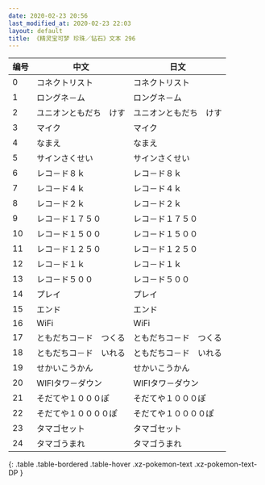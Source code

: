 ```yaml
---
date: 2020-02-23 20:56
last_modified_at: 2020-02-23 22:03
layout: default
title: 《精灵宝可梦 珍珠／钻石》文本 296
---
```

| 编号 | 中文 | 日文 |
| ---- | ---- | ---- |
| 0 | コネクトリスト | コネクトリスト |
| 1 | ロングネ－ム | ロングネ－ム |
| 2 | ユニオンともだち　けす | ユニオンともだち　けす |
| 3 | マイク | マイク |
| 4 | なまえ | なまえ |
| 5 | サインさくせい | サインさくせい |
| 6 | レコ－ド８ｋ | レコ－ド８ｋ |
| 7 | レコ－ド４ｋ | レコ－ド４ｋ |
| 8 | レコ－ド２ｋ | レコ－ド２ｋ |
| 9 | レコ－ド１７５０ | レコ－ド１７５０ |
| 10 | レコ－ド１５００ | レコ－ド１５００ |
| 11 | レコ－ド１２５０ | レコ－ド１２５０ |
| 12 | レコ－ド１ｋ | レコ－ド１ｋ |
| 13 | レコ－ド５００ | レコ－ド５００ |
| 14 | プレイ | プレイ |
| 15 | エンド | エンド |
| 16 | WiFi | WiFi |
| 17 | ともだちコ－ド　つくる | ともだちコ－ド　つくる |
| 18 | ともだちコ－ド　いれる | ともだちコ－ド　いれる |
| 19 | せかいこうかん | せかいこうかん |
| 20 | WIFIタワ－ダウン | WIFIタワ－ダウン |
| 21 | そだてや１０００ぽ | そだてや１０００ぽ |
| 22 | そだてや１００００ぽ | そだてや１００００ぽ |
| 23 | タマゴセット | タマゴセット |
| 24 | タマゴうまれ | タマゴうまれ |
{: .table .table-bordered .table-hover .xz-pokemon-text .xz-pokemon-text-DP }